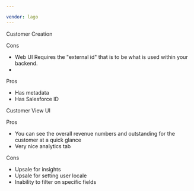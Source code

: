```yaml
---

vendor: lago
---
```


Customer Creation

Cons

* Web UI Requires the "external id" that is to be what is used within your backend.
* 

Pros

* Has metadata
* Has Salesforce ID

Customer View UI

Pros

* You can see the overall revenue numbers and outstanding for the customer at a quick glance
* Very nice analytics tab

Cons

* Upsale for insights
* Upsale for setting user locale
* Inability to filter on specific fields

